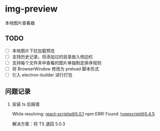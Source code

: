 # img-preview

本地图片查看器

## TODO

- [ ] 本地图片下拉加载预览
- [ ] 支持历史记录，将添加过的目录放入侧边栏
- [ ] 支持每个文件夹中查看的图片单独制定排序规则
- [ ] 将 BrowserWindow 修改为 preload 脚本形式
- [ ] 引入 electron-builder 进行打包

## 问题记录

1. 安装 ts 后报错

   While resolving: react-scripts@5.0.1
   npm ERR! Found: typescript@5.4.5

   解决方案：将 TS 退回 5.0.3
